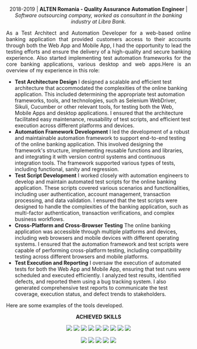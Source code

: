<p align="center">
2018-2019 | <b>ALTEN Romania - Quality Assurance Automation Engineer</b> | <i>Software outsourcing company, worked as consultant in the banking industry at Libra Bank.</i>
</p>

<p align="justify">
As a Test Architect and Automation Developer for a web-based online banking application that provided customers access to their accounts through both the Web App and Mobile App, I had the opportunity to lead the testing efforts and ensure the delivery of a high-quality and secure banking experience. Also started implementing test automation frameworks for the core banking applications, various desktop and web apps.Here is an overview of my experience in this role:

- <b>Test Architecture Design</b> I designed a scalable and efficient test architecture that accommodated the complexities of the online banking application. This included determining the appropriate test automation frameworks, tools, and technologies, such as Selenium WebDriver, Sikuli, Cucumber or other relevant tools, for testing both the Web, Mobile Apps and desktop applications. I ensured that the architecture facilitated easy maintenance, reusability of test scripts, and efficient test execution across different platforms and devices.
- <b>Automation Framework Development</b> I led the development of a robust and maintainable automation framework to support end-to-end testing of the online banking application. This involved designing the framework's structure, implementing reusable functions and libraries, and integrating it with version control systems and continuous integration tools. The framework supported various types of tests, including functional, sanity and regression.
- <b>Test Script Development</b> I worked closely with automation engineers to develop and maintain automated test scripts for the online banking application. These scripts covered various scenarios and functionalities, including user authentication, account management, transaction processing, and data validation. I ensured that the test scripts were designed to handle the complexities of the banking application, such as multi-factor authentication, transaction verifications, and complex business workflows.
- <b>Cross-Platform and Cross-Browser Testing</b> The online banking application was accessible through multiple platforms and devices, including web browsers and mobile devices with different operating systems. I ensured that the automation framework and test scripts were capable of performing cross-platform testing, including compatibility testing across different browsers and mobile platforms.
- <b>Test Execution and Reporting</b> I oversaw the execution of automated tests for both the Web App and Mobile App, ensuring that test runs were scheduled and executed efficiently. I analyzed test results, identified defects, and reported them using a bug tracking system. I also generated comprehensive test reports to communicate the test coverage, execution status, and defect trends to stakeholders.



Here are some examples of the tools developed.


</p>



<p align="center"> <b>ACHIEVED SKILLS</b> </p>

<div align="center">
  
![](https://img.shields.io/badge/Test%20Plan-AAD40D)
![](https://img.shields.io/badge/Jira-61DAFB)
![](https://img.shields.io/badge/Test%20cases-A10DD4)
![](https://img.shields.io/badge/Bug%20Reports-D43A0D)
![](https://img.shields.io/badge/Automation%20Testing-7D8FA7)
![](https://img.shields.io/badge/Mobile%20Testing-979797)
![](https://img.shields.io/badge/Java-257A4F)
![](https://img.shields.io/badge/TestNG-257A4F)
![](https://img.shields.io/badge/Selenium-257A4F)

![](https://img.shields.io/badge/Web%20Testing-979797)
![](https://img.shields.io/badge/Desktop%20App%20Testing-979797)
![](https://img.shields.io/badge/Sikuli-979797)
![](https://img.shields.io/badge/Cucumber-979797)
![](https://img.shields.io/badge/Java%20Swing-979797)

</div>
